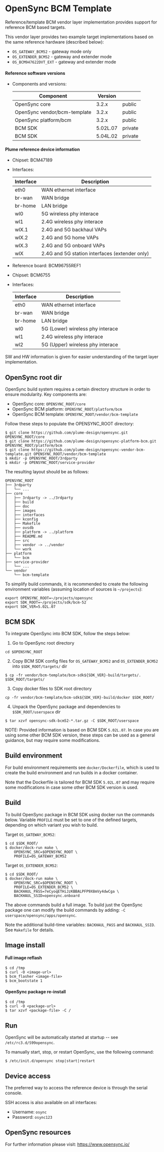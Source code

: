 OpenSync BCM Template
=====================

Reference/template BCM vendor layer implementation provides support for reference
BCM based targets.

This vendor layer provides two example target implementations based on the same
reference hardware (described below):
* `OS_GATEWAY_BCM52` - gateway mode only
* `OS_EXTENDER_BCM52` - gateway and extender mode
* `OS_BCM947622DVT_EXT` - gateway and extender mode

#### Reference software versions

* Components and versions:

    | Component                    | Version  |         |
    |------------------------------|----------|---------|
    | OpenSync core                | 3.2.x    | public  |
    | OpenSync vendor/bcm-template | 3.2.x    | public  |
    | OpenSync platform/bcm        | 3.2.x    | public  |
    | BCM SDK                      | 5.02L.07 | private |
    | BCM SDK                      | 5.04L.02 | private |


#### Plume reference device information

* Chipset: BCM47189

* Interfaces:

    | Interface     | Description                                       |
    |---------------|---------------------------------------------------|
    | eth0          | WAN ethernet interface                            |
    | br-wan        | WAN bridge                                        |
    | br-home       | LAN bridge                                        |
    | wl0           | 5G wireless phy interace                          |
    | wl1           | 2.4G wireless phy interace                        |
    | wlX.1         | 2.4G and 5G backhaul VAPs                         |
    | wlX.2         | 2.4G and 5G home VAPs                             |
    | wlX.3         | 2.4G and 5G onboard VAPs                          |
    | wlX           | 2.4G and 5G station interfaces (extender only)    |


* Reference board: BCM96755REF1

* Chipset: BCM6755

* Interfaces:

    | Interface     | Description                                       |
    |---------------|---------------------------------------------------|
    | eth0          | WAN ethernet interface                            |
    | br-wan        | WAN bridge                                        |
    | br-home       | LAN bridge                                        |
    | wl0           | 5G (Lower) wireless phy interace                  |
    | wl1           | 2.4G wireless phy interace                        |
    | wl2           | 5G (Upper) wireless phy interace                  |

SW and HW information is given for easier understanding of
the target layer implementation.


OpenSync root dir
-----------------

OpenSync build system requires a certain directory structure in order to ensure
modularity. Key components are:

* OpenSync core:         `OPENSYNC_ROOT/core`
* OpenSync BCM platform: `OPENSYNC_ROOT/platform/bcm`
* OpenSync BCM template: `OPENSYNC_ROOT/vendor/bcm-template`

Follow these steps to populate the OPENSYNC_ROOT directory:

```
$ git clone https://github.com/plume-design/opensync.git OPENSYNC_ROOT/core
$ git clone https://github.com/plume-design/opensync-platform-bcm.git OPENSYNC_ROOT/platform/bcm
$ git clone https://github.com/plume-design/opensync-vendor-bcm-template.git OPENSYNC_ROOT/vendor/bcm-template
$ mkdir -p OPENSYNC_ROOT/3rdparty
$ mkdir -p OPENSYNC_ROOT/service-provider
```

The resulting layout should be as follows:

```
OPENSYNC_ROOT
├── 3rdparty
│   └── ...
├── core
│   ├── 3rdparty -> ../3rdparty
│   ├── build
│   ├── doc
│   ├── images
│   ├── interfaces
│   ├── kconfig
│   ├── Makefile
│   ├── ovsdb
│   ├── platform -> ../platform
│   ├── README.md
│   ├── src
│   ├── vendor -> ../vendor
│   └── work
├── platform
│   └── bcm
├── service-provider
│   └── ...
└── vendor
    └── bcm-template
```

To simplify build commands, it is recommended to create the following
environment variables (assuming location of sources is `~/projects`):

```
export OPENSYNC_ROOT=~/projects/opensync
export SDK_ROOT=~/projects/sdk/bcm-52
export SDK_VER=5.02L.07
```


BCM SDK
-------

To integrate OpenSync into BCM SDK, follow the steps below:

1. Go to OpenSync root directory
```
cd $OPENSYNC_ROOT
```

2. Copy BCM SDK config files for `OS_GATEWAY_BCM52` and `OS_EXTENDER_BCM52` into
   `$SDK_ROOT/targets/` dir

```
$ cp -fr vendor/bcm-template/bcm-sdk${SDK_VER}-build/targets/.  $SDK_ROOT/targets/
```

3. Copy docker files to SDK root directory

```
cp -fr vendor/bcm-template/bcm-sdk${SDK_VER}-build/docker $SDK_ROOT/
```

4. Unpack the OpenSync package and dependencies to `$SDK_ROOT/userspace` dir

```
$ tar xzvf opensync-sdk-bcm52-*.tar.gz -C $SDK_ROOT/userspace
```

NOTE: Provided information is based on BCM SDK `5.02L.07`. In case you are
using some other BCM SDK version, these steps can be used as a general guidance,
but may require some modifications.


Build environment
-----------------

For build environment requirements see `docker/Dockerfile`, which is used to
create the build environment and run builds in a docker container.

Note that the Dockerfile is tailored for BCM SDK `5.02L.07` and may require some
modifications in case some other BCM SDK version is used.


Build
-----

To build OpenSync package in BCM SDK using docker run the commands below.
Variable `PROFILE` must be set to one of the defined targets, depending on
which variant you wish to build.

Target `OS_GATEWAY_BCM52`:

```
$ cd $SDK_ROOT/
$ docker/dock-run make \
    OPENSYNC_SRC=$OPENSYNC_ROOT \
    PROFILE=OS_GATEWAY_BCM52
```

Target `OS_EXTENDER_BCM52`:

```
$ cd $SDK_ROOT/
$ docker/dock-run make \
    OPENSYNC_SRC=$OPENSYNC_ROOT \
    PROFILE=OS_EXTENDER_BCM52 \
    BACKHAUL_PASS=7eCyoqETHiJzKBBALPFP9X8mVy4dwCga \
    BACKHAUL_SSID=opensync.onboard
```

The above commands build a full image. To build just the OpenSync package one
can modify the build commands by adding: `-C userspace/opensync/apps/opensync`.

Note the additional build-time variables: `BACKHAUL_PASS` and `BACKHAUL_SSID`.
See `Makefile` for details.


Image install
-------------

#### Full image reflash

```
$ cd /tmp
$ curl -O <image-url>
$ bcm_flasher <image-file>
$ bcm_bootstate 1
```

#### OpenSync package re-install

```
$ cd /tmp
$ curl -O <package-url>
$ tar xzvf <package-file> -C /
```


Run
---

OpenSync will be automatically started at startup -- see `/etc/rc3.d/S99opensync`.

To manually start, stop, or restart OpenSync, use the following command:

```
$ /etc/init.d/opensync stop|start|restart
```


Device access
-------------

The preferred way to access the reference device is through the serial console.

SSH access is also available on all interfaces:
* Username: `osync`
* Password: `osync123`


OpenSync resources
------------------

For further information please visit: https://www.opensync.io/
